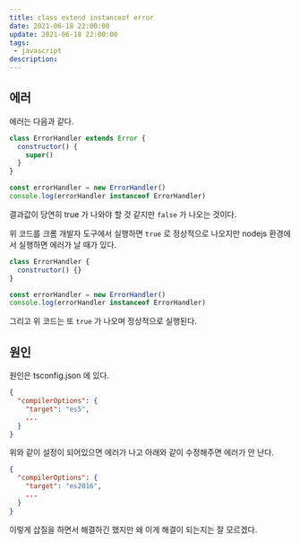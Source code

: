 ```yaml
---
title: class extend instanceof error
date: 2021-06-18 22:00:00
update: 2021-06-18 22:00:00
tags:
 - javascript
description:
---
```


## 에러

에러는 다음과 같다.

```javascript
class ErrorHandler extends Error {
  constructor() {
    super()
  }
}

const errorHandler = new ErrorHandler()
console.log(errorHandler instanceof ErrorHandler)
```

결과값이 당연히 true 가 나와야 할 것 같지만 `false` 가 나오는 것이다.

위 코드를 크롬 개발자 도구에서 실행하면 `true` 로 정상적으로 나오지만 nodejs 환경에서 실행하면 에러가 날 때가 있다.

```javascript
class ErrorHandler {
  constructor() {}
}

const errorHandler = new ErrorHandler()
console.log(errorHandler instanceof ErrorHandler)
```

그리고 위 코드는 또 `true` 가 나오며 정상적으로 실행된다.

## 원인

원인은 tsconfig.json 에 있다.

```json
{
  "compilerOptions": {
    "target": "es5",
    ...
  }
}
```

위와 같이 설정이 되어있으면 에러가 나고 아래와 같이 수정해주면 에러가 안 난다.

```json
{
  "compilerOptions": {
    "target": "es2016",
    ...
  }
}
```

이렇게 삽질을 하면서 해결하긴 했지만 왜 이게 해결이 되는지는 잘 모르겠다.
